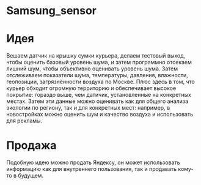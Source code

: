 # Samsung_sensor
# Идея
Вешаем датчик на крышку сумки курьера, делаем тестовый выход, чтобы оценить базовый уровень шума, и затем программно отсекаем лишний шум, чтобы объективно оценивать уровень шума. Затем отслеживаем показатели шума, температуры, давления, влажности, геопозиции, загрязнённости воздуха по Москве. Плюс здесь в том, что курьер обходит огромную территорию и обеспечивает высокое покрытие: гораздо выше, чем датичик, установленные на конкретных местах. Затем эти данные можно оценивать как для общего анализа экологии по региону, так и для конкретных мест: например, в новостройках можно оценить шум и качество воздуха и использовать для рекламы. 
# Продажа
Подобную идею можно продать Яндексу, он может использовать информацию как для внутреннего пользования, так и продавать кому-то в будущем.
